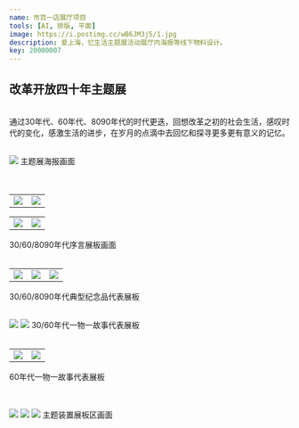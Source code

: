 ```yaml
---
name: 市百一店展厅项目
tools: [AI, 排版, 平面]
image: https://i.postimg.cc/wB6JM3j5/1.jpg
description: 爱上海，忆生活主题展活动展厅内海报等线下物料设计。
key: 20000007
---
```


## 改革开放四十年主题展
<br />
通过30年代、60年代、8090年代的时代更迭，回想改革之初的社会生活，感叹时代的变化，感激生活的进步，在岁月的点滴中去回忆和探寻更多更有意义的记忆。
<br />
<br />

![](https://i.postimg.cc/BvQgymHG/2950x3095mm-02.jpg)
主题展海报画面
<br />
<br />
<br />

<table>
<tr>
<td><center><img src="https://i.postimg.cc/1t8KR4vC/2420x3300mm-20mm-02.jpg"></center></td>
<td><center><img src="https://i.postimg.cc/pdmZRqXb/30-2420x3300mm-20mm-02.jpg"></center></td>
</tr>
</table>

<table>
<tr>
<td><center><img src="https://i.postimg.cc/wvMm5PJ7/60-850x950mm-20mm-02.jpg"></center></td>
<td><center><img src="https://i.postimg.cc/pXzqnhR3/8090-1300x1350mm-20mm-40mm-02.jpg"></center></td>
</tr>
</table>  
30/60/8090年代序言展板画面  
<br />
<br />

<table>
<tr>
<td><center><img src="https://i.postimg.cc/4yhHq9WG/30-1200x2200mm-1300x2200mm-30mm-03.jpg"></center></td>
<td><center><img src="https://i.postimg.cc/8sQfSzY6/60-1200x2000mm-1300x2000mm-30mm-03.jpg"></center></td>
<td><center><img src="https://i.postimg.cc/nV63zYbv/8090-1200x2200mm-1300x2200mm-30mm-03.jpg"></center></td>
</tr>
</table>
30/60/8090年代典型纪念品代表展板
<br />
<br /> 

![](https://i.postimg.cc/VkGRx3wW/30-100-X100mm.jpg)
![](https://i.postimg.cc/sgDm03k2/60-400x400mm-10mm-12.jpg)
30/60年代一物一故事代表展板
<br />
<br />

<table>
<tr>
<td><center><img src="https://i.postimg.cc/43Bc9ZYD/60-100mm-X100mm-02.jpg"></center></td>
<td><center><img src="https://i.postimg.cc/NMnrd47b/60-600mm-X250mm-02.jpg"></center></td>
</tr>
</table>  
60年代一物一故事代表展板
<br />
<br />
<br />

![](https://i.postimg.cc/sgzKPj2x/4200x1660mm-50mm-20mm-02.jpg)
![](https://i.postimg.cc/vmqzd5tx/1000x2200mm-20mm-05.jpg)
![](https://i.postimg.cc/T3c0Czy9/1000x3300mm-20mm-06.jpg)
主题装置展板区画面
<br />
<br />